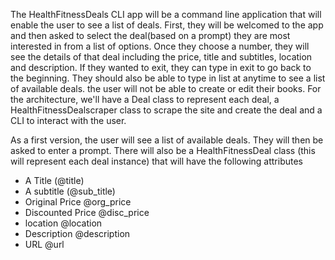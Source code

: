 The HealthFitnessDeals CLI app will be a command line application that will enable the user to see a list of deals.
First, they will be welcomed to the app and then asked to select the deal(based on a prompt) they are most interested in from a list of options.
Once they choose a number, they will see the details of that deal including the price, title and subtitles, location and description. If they wanted to exit, they can type in exit to go back to the beginning. They should also be able to type in list at anytime to see a list of available deals. the user will not be able to create or edit their books.
For the architecture, we'll have a Deal class to represent each deal, a HealthFitnessDealscraper class to scrape the site and create the deal and a CLI to interact with the user.


As a first version, the user will see a list of available deals. They will then be asked to enter a prompt.
There will also be a HealthFitnessDeal class (this will represent each deal instance) that will have the following attributes
 - A Title (@title)
 - A subtitle (@sub_title)
 - Original Price @org_price
 - Discounted Price @disc_price
 - location @location
 - Description @description
 - URL @url
